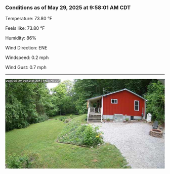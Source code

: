 ### Conditions as of May 29, 2025 at 9:58:01 AM CDT 

Temperature: 73.80 &deg;F

Feels like: 73.80 &deg;F

Humidity: 86%

Wind Direction: ENE

Windspeed: 0.2 mph

Wind Gust: 0.7 mph

---

<img src="./images/latest.jpeg"/>

